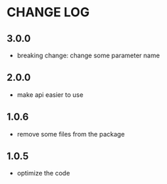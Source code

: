 
# CHANGE LOG

## 3.0.0

- breaking change: change some parameter name

## 2.0.0

- make api easier to use

## 1.0.6

- remove some files from the package

## 1.0.5

- optimize the code
